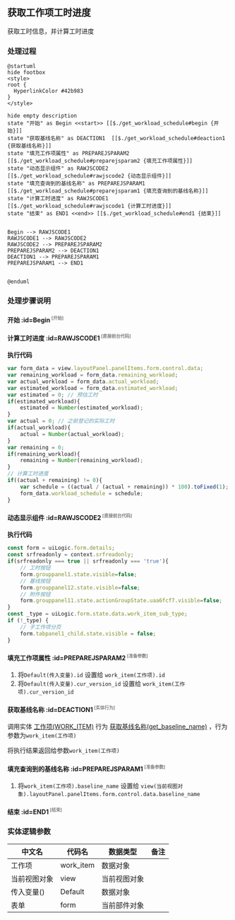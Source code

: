 ## 获取工作项工时进度 <!-- {docsify-ignore-all} -->

   获取工时信息，并计算工时进度

### 处理过程

```plantuml
@startuml
hide footbox
<style>
root {
  HyperlinkColor #42b983
}
</style>

hide empty description
state "开始" as Begin <<start>> [[$./get_workload_schedule#begin {开始}]]
state "获取基线名称" as DEACTION1  [[$./get_workload_schedule#deaction1 {获取基线名称}]]
state "填充工作项属性" as PREPAREJSPARAM2  [[$./get_workload_schedule#preparejsparam2 {填充工作项属性}]]
state "动态显示组件" as RAWJSCODE2  [[$./get_workload_schedule#rawjscode2 {动态显示组件}]]
state "填充查询到的基线名称" as PREPAREJSPARAM1  [[$./get_workload_schedule#preparejsparam1 {填充查询到的基线名称}]]
state "计算工时进度" as RAWJSCODE1  [[$./get_workload_schedule#rawjscode1 {计算工时进度}]]
state "结束" as END1 <<end>> [[$./get_workload_schedule#end1 {结束}]]


Begin --> RAWJSCODE1
RAWJSCODE1 --> RAWJSCODE2
RAWJSCODE2 --> PREPAREJSPARAM2
PREPAREJSPARAM2 --> DEACTION1
DEACTION1 --> PREPAREJSPARAM1
PREPAREJSPARAM1 --> END1


@enduml
```


### 处理步骤说明

#### 开始 :id=Begin<sup class="footnote-symbol"> <font color=gray size=1>[开始]</font></sup>




#### 计算工时进度 :id=RAWJSCODE1<sup class="footnote-symbol"> <font color=gray size=1>[直接前台代码]</font></sup>



<p class="panel-title"><b>执行代码</b></p>

```javascript
var form_data = view.layoutPanel.panelItems.form.control.data;
var remaining_workload = form_data.remaining_workload;
var actual_workload = form_data.actual_workload;
var estimated_workload = form_data.estimated_workload;  
var estimated = 0; // 预估工时
if(estimated_workload){
	estimated = Number(estimated_workload);
}
var actual = 0; // 之前登记的实际工时
if(actual_workload){
	actual = Number(actual_workload);
}
var remaining = 0;
if(remaining_workload){
	remaining = Number(remaining_workload);
}
// 计算工时进度
if((actual + remaining) != 0){
	var schedule = ((actual / (actual + remaining)) * 100).toFixed(1);
	form_data.workload_schedule = schedule;
}
```

#### 动态显示组件 :id=RAWJSCODE2<sup class="footnote-symbol"> <font color=gray size=1>[直接前台代码]</font></sup>



<p class="panel-title"><b>执行代码</b></p>

```javascript
const form = uiLogic.form.details;
const srfreadonly = context.srfreadonly;
if(srfreadonly === true || srfreadonly === 'true'){
    // 工时按钮
    form.grouppanel1.state.visible=false; 
    // 基线按钮
    form.grouppanel12.state.visible=false;
    // 附件按钮
    form.grouppanel11.state.actionGroupState.uaa6fcf7.visible=false;
}
const _type = uiLogic.form.state.data.work_item_sub_type;
if (!_type) {
    // 子工作项分页
    form.tabpanel1_child.state.visible = false;
}

```

#### 填充工作项属性 :id=PREPAREJSPARAM2<sup class="footnote-symbol"> <font color=gray size=1>[准备参数]</font></sup>



1. 将`Default(传入变量).id` 设置给  `work_item(工作项).id`
2. 将`Default(传入变量).cur_version_id` 设置给  `work_item(工作项).cur_version_id`

#### 获取基线名称 :id=DEACTION1<sup class="footnote-symbol"> <font color=gray size=1>[实体行为]</font></sup>



调用实体 [工作项(WORK_ITEM)](module/ProjMgmt/work_item.md) 行为 [获取基线名称(get_baseline_name)](module/ProjMgmt/work_item#行为) ，行为参数为`work_item(工作项)`

将执行结果返回给参数`work_item(工作项)`

#### 填充查询到的基线名称 :id=PREPAREJSPARAM1<sup class="footnote-symbol"> <font color=gray size=1>[准备参数]</font></sup>



1. 将`work_item(工作项).baseline_name` 设置给  `view(当前视图对象).layoutPanel.panelItems.form.control.data.baseline_name`

#### 结束 :id=END1<sup class="footnote-symbol"> <font color=gray size=1>[结束]</font></sup>






### 实体逻辑参数

|    中文名   |    代码名    |  数据类型      |备注 |
| --------| --------| --------  | --------   |
|工作项|work_item|数据对象||
|当前视图对象|view|当前视图对象||
|传入变量(<i class="fa fa-check"/></i>)|Default|数据对象||
|表单|form|当前部件对象||
